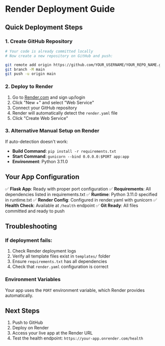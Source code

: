 # Render Deployment Guide

## Quick Deployment Steps

### 1. Create GitHub Repository
```bash
# Your code is already committed locally
# Now create a new repository on GitHub and push:

git remote add origin https://github.com/YOUR_USERNAME/YOUR_REPO_NAME.git
git branch -M main
git push -u origin main
```

### 2. Deploy to Render
1. Go to [Render.com](https://render.com) and sign up/login
2. Click "New +" and select "Web Service"
3. Connect your GitHub repository
4. Render will automatically detect the `render.yaml` file
5. Click "Create Web Service"

### 3. Alternative Manual Setup on Render
If auto-detection doesn't work:
- **Build Command**: `pip install -r requirements.txt`
- **Start Command**: `gunicorn --bind 0.0.0.0:$PORT app:app`
- **Environment**: Python 3.11.0

## Your App Configuration

✅ **Flask App**: Ready with proper port configuration
✅ **Requirements**: All dependencies listed in requirements.txt
✅ **Runtime**: Python 3.11.0 specified in runtime.txt
✅ **Render Config**: Configured in render.yaml with gunicorn
✅ **Health Check**: Available at `/health` endpoint
✅ **Git Ready**: All files committed and ready to push

## Troubleshooting

### If deployment fails:
1. Check Render deployment logs
2. Verify all template files exist in `templates/` folder
3. Ensure `requirements.txt` has all dependencies
4. Check that `render.yaml` configuration is correct

### Environment Variables
Your app uses the `PORT` environment variable, which Render provides automatically.

## Next Steps
1. Push to GitHub
2. Deploy on Render
3. Access your live app at the Render URL
4. Test the health endpoint: `https://your-app.onrender.com/health`
